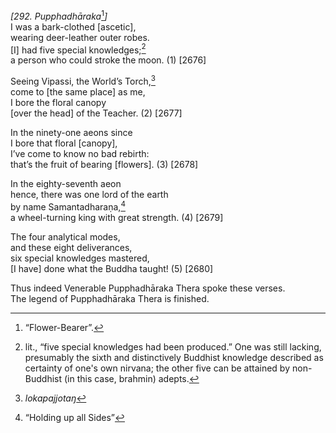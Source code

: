 *\[292. Pupphadhāraka*[^1]*\]*  
I was a bark-clothed \[ascetic\],  
wearing deer-leather outer robes.  
\[I\] had five special knowledges;[^2]  
a person who could stroke the moon. (1) \[2676\]

Seeing Vipassi, the World’s Torch,[^3]  
come to \[the same place\] as me,  
I bore the floral canopy  
\[over the head\] of the Teacher. (2) \[2677\]

In the ninety-one aeons since  
I bore that floral \[canopy\],  
I’ve come to know no bad rebirth:  
that’s the fruit of bearing \[flowers\]. (3) \[2678\]

In the eighty-seventh aeon  
hence, there was one lord of the earth  
by name Samantadharaṇa,[^4]  
a wheel-turning king with great strength. (4) \[2679\]

The four analytical modes,  
and these eight deliverances,  
six special knowledges mastered,  
\[I have\] done what the Buddha taught! (5) \[2680\]

Thus indeed Venerable Pupphadhāraka Thera spoke these verses.  
The legend of Pupphadhāraka Thera is finished.

[^1]: “Flower-Bearer”.

[^2]: lit., “five special knowledges had been produced.” One was still lacking, presumably the sixth and distinctively Buddhist knowledge described as certainty of one's own nirvana; the other five can be attained by non-Buddhist (in this case, brahmin) adepts.

[^3]: *lokapajjotaŋ*

[^4]: “Holding up all Sides”
